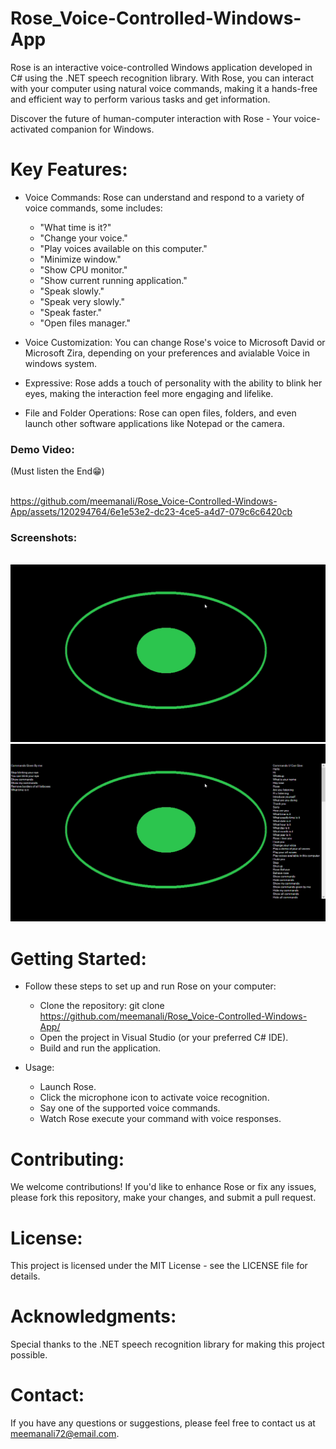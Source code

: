 # Rose_Voice-Controlled-Windows-App
Rose is an interactive voice-controlled Windows application developed in C# using the .NET speech recognition library. With Rose, you can interact with your computer using natural voice commands, making it a hands-free and efficient way to perform various tasks and get information.

Discover the future of human-computer interaction with Rose - Your voice-activated companion for Windows.

# Key Features:

* Voice Commands:
  Rose can understand and respond to a variety of voice commands, some includes:
  * "What time is it?"<br>
  * "Change your voice."<br>
  * "Play voices available on this computer."<br>
  * "Minimize window."<br>
  * "Show CPU monitor."<br>
  * "Show current running application."<br>
  * "Speak slowly."<br>
  * "Speak very slowly."<br>
  * "Speak faster."<br>
  * "Open files manager."<br>

* Voice Customization:
  You can change Rose's voice to Microsoft David or Microsoft Zira, depending on your preferences and avialable Voice in windows system.
  
* Expressive:
  Rose adds a touch of personality with the ability to blink her eyes, making the interaction feel more engaging and lifelike.

* File and Folder Operations:
  Rose can open files, folders, and even launch other software applications like Notepad or the camera.
  
<h3>Demo Video:</h3>
(Must listen the End😁) <br><br>

https://github.com/meemanali/Rose_Voice-Controlled-Windows-App/assets/120294764/6e1e53e2-dc23-4ce5-a4d7-079c6c6420cb

<h3>Screenshots:</h3> <br>
  <img src="https://github.com/meemanali/Rose_Voice-Controlled-Windows-App/blob/master/Rose%20ss%201.png" alt="Empty Screen" title="Empty Screen">
  <img src="https://github.com/meemanali/Rose_Voice-Controlled-Windows-App/blob/master/Rose%20ss%202.png" alt="Interacting" title="Interacting">


# Getting Started:

* Follow these steps to set up and run Rose on your computer:
  * Clone the repository: git clone https://github.com/meemanali/Rose_Voice-Controlled-Windows-App/
  * Open the project in Visual Studio (or your preferred C# IDE).
  * Build and run the application.
  
* Usage:
  * Launch Rose.
  * Click the microphone icon to activate voice recognition.
  * Say one of the supported voice commands.
  * Watch Rose execute your command with voice responses.

# Contributing:
We welcome contributions! If you'd like to enhance Rose or fix any issues, please fork this repository, make your changes, and submit a pull request.

# License:
This project is licensed under the MIT License - see the LICENSE file for details.

# Acknowledgments:
Special thanks to the .NET speech recognition library for making this project possible.

# Contact:
If you have any questions or suggestions, please feel free to contact us at meemanali72@email.com.


